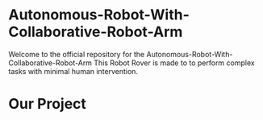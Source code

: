 # Autonomous-Robot-With-Collaborative-Robot-Arm

Welcome to the official repository for the Autonomous-Robot-With-Collaborative-Robot-Arm This Robot Rover is made to to perform complex tasks with minimal human intervention.

<h1>Our Project</h1>
